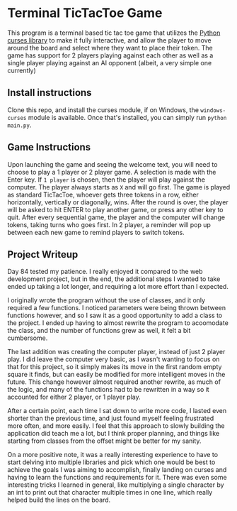 # Terminal TicTacToe Game

This program is a terminal based tic tac toe game that utilizes the [Python curses library](https://docs.python.org/3/library/curses.html) to make it fully interactive, and allow the player to move around the board and select where they want to place their token. The game has support for 2 players playing against each other as well as a single player playing against an AI opponent (albeit, a very simple one currently)

## Install instructions

Clone this repo, and install the curses module, if on Windows, the `windows-curses` module is available. Once that's installed, you can simply run `python main.py`.

## Game Instructions

Upon launching the game and seeing the welcome text, you will need to choose to play a 1 player or 2 player game. A selection is made with the Enter key. If `1 player` is chosen, then the player will play against the computer. The player always starts as `X` and will go first. The game is played as standard TicTacToe, whoever gets three tokens in a row, either horizontally, vertically or diagonally, wins. After the round is over, the player will be asked to hit ENTER to play another game, or press any other key to quit. After every sequential game, the player and the computer will change tokens, taking turns who goes first. In 2 player, a reminder will pop up between each new game to remind players to switch tokens.

## Project Writeup

Day 84 tested my patience. I really enjoyed it compared to the web development project, but in the end, the additional steps I wanted to take ended up taking a lot longer, and requiring a lot more effort than I expected. 

I originally wrote the program without the use of classes, and it only required a few functions. I noticed parameters were being thrown between functions however, and so I saw it as a good opportunity to add a class to the project. I ended up having to almost rewrite the program to acoomodate the class, and the number of functions grew as well, it felt a bit cumbersome. 

The last addition was creating the computer player, instead of just 2 player play. I did leave the computer very basic, as I wasn't wanting to focus on that for this project, so it simply makes its move in the first random empty square it finds, but can easily be modified for more intelligent moves in the future. This change however almost required another rewrite, as much of the logic, and many of the functions had to be rewritten in a way so it accounted for either 2 player, or 1 player play. 

After a certain point, each time I sat down to write more code, I lasted even shorter than the previous time, and just found myself feeling frustrated more often, and more easily. I feel that this approach to slowly building the application did teach me a lot, but I think proper planning, and things like starting from classes from the offset might be better for my sanity.

On a more positive note, it was a really interesting experience to have to start delving into multiple libraries and pick which one would be best to achieve the goals I was aiming to accomplish, finally landing on curses and having to learn the functions and requirements for it. There was even some interesting tricks I learned in general, like multiplying a single character by an int to print out that character multiple times in one line, which really helped build the lines on the board. 